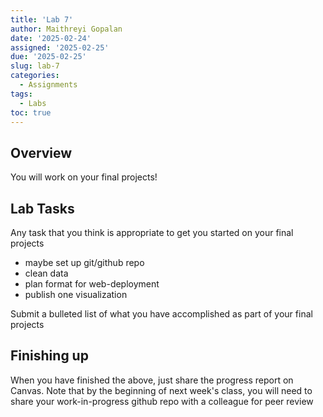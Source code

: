 ```yaml
---
title: 'Lab 7'
author: Maithreyi Gopalan
date: '2025-02-24'
assigned: '2025-02-25'
due: '2025-02-25'
slug: lab-7
categories:
  - Assignments
tags:
  - Labs
toc: true
---
```


## Overview
You will work on your final projects! 

## Lab Tasks
Any task that you think is appropriate to get you started on your final projects

- maybe set up git/github repo
- clean data 
- plan format for web-deployment
- publish one visualization 

Submit a bulleted list of what you have accomplished as part of your final projects

## Finishing up
When you have finished the above, just share the progress report on Canvas. Note that by the beginning of next week's class, you will need to share your work-in-progress github repo with a colleague for peer review
